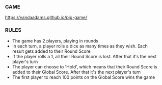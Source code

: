 ### GAME

https://vandaadams.github.io/pig-game/

### RULES

- The game has 2 players, playing in rounds
- In each turn, a player rolls a dice as many times as they wish. Each result gets added to their Round Score
- If the player rolls a 1, all their Round Score is lost. After that it's the next player's turn
- The player can choose to 'Hold', which means that their Round Score is added to their Global Score. After that it's the next player's turn
- The first player to reach 100 points on the Global Score wins the game
